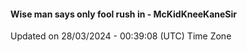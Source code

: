 #### Wise man says only fool rush in - McKidKneeKaneSir
Updated on 28/03/2024 - 00:39:08 (UTC) Time Zone
